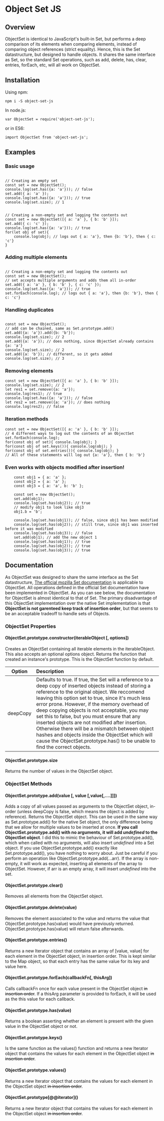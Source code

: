 
# Object Set JS

  

## Overview

ObjectSet is identical to JavaScript's built-in Set, but performs a deep comparison of its elements when comparing elements, instead of comparing object references (strict equality). Hence, this is the Set datastructure, but designed to handle objects. It shares the same interface as Set, so the standard Set operations, such as add, delete, has, clear, entries, forEach, etc, will all work on ObjectSet.

## Installation
Using npm:
 ```
 npm i -S object-set-js
 ```
In node.js:
```
var ObjectSet = require('object-set-js');
```
or in ES6:
```
import ObjectSet from 'object-set-js';
```

## Examples

### Basic usage
```

// Creating an empty set
const set = new ObjectSet();
console.log(set.has({a: 'a'})); // false
set.add({ a: 'a' });
console.log(set.has({a: 'a'})); // true
console.log(set.size); // 1

```

```

// Creating a non-empty set and logging the contents out
const set = new ObjectSet([{ a: 'a' }, { b: 'b' }]);
set.add({ c: 'c' });
console.log(set.has({a: 'a'})); // true
for(let obj of set){
	console.log(obj); // logs out { a: 'a'}, then {b: 'b'}, then { c: 'c'}
}

```

### Adding multiple elements
```

// Creating a non-empty set and logging the contents out
const set = new ObjectSet();
// set accepts multiple arguments and adds them all in-order
set.add({ a: 'a' }, { b: 'b' }, { c: 'c' });
console.log(set.has({a: 'a'})); // true
set.forEach(console.log); // logs out { a: 'a'}, then {b: 'b'}, then { c: 'c'}

```

### Handling duplicates

```

const set = new ObjectSet();
// add can be chained, same as Set.prototype.add()
set.add({a: 'a'}).add({b: 'b'});
console.log(set.size); // 2
set.add({a: 'a'}); // does nothing, since ObjectSet already contains {a: 'a'}
console.log(set.size); // 2
set.add({a: 'b'}); // different, so it gets added
console.log(set.size); // 3

```

### Removing elements

```
const set = new ObjectSet([{ a: 'a' }, { b: 'b' }]);
console.log(set.size); // 2
let res1 = set.remove({a: 'a'});
console.log(res1); // true
console.log(set.has({a: 'a'})); // false
let res2 = set.remove({a: 'a'}); // does nothing
console.log(res2); // false

```



### Iteration methods

```
const set = new ObjectSet([{ a: 'a' }, { b: 'b' }]);
// 4 different ways to log out the contents of an ObjectSet
set.forEach(console.log);
for(const obj of set){ console.log(obj); }
for(const obj of set.keys()){ console.log(obj); }
for(const obj of set.entries()){ console.log(obj); }
// All of these statements will log out {a: 'a'}, then { b: 'b'}
```

### Even works with objects modified after insertion!
```
    const obj1 = { a: 'a' };
    const obj2 = { a: 'a' };
    const obj3 = { a: 'a', b: 'b' };

    const set = new ObjectSet();
    set.add(obj1);
    console.log(set.has(obj2)); // true
    // modify obj1 to look like obj3
    obj1.b = 'b';
    
    console.log(set.has(obj1)); // false, since obj1 has been modified
    console.log(set.has(obj2)); // still true, since obj1 was inserted before it was modified
    console.log(set.has(obj3)); // false
    set.add(obj1); // add the new object 1
    console.log(set.has(obj1)); // true
    console.log(set.has(obj2)); // true
    console.log(set.has(obj3)); // true
```

## Documentation
  

As ObjectSet was designed to share the same interface as the Set datastructure, [The official mozilla Set documentation](https://developer.mozilla.org/en-US/docs/Web/JavaScript/Reference/Global_Objects/Set) is applicable to ObjectSet. All operations defined in the official Set documentation have been implemented in ObjectSet. As you can see below, the documentation for ObjectSet is almost identical to that of Set. The primary disadvantage of this ObjectSet implementation over the native Set implementation is that **ObjectSet is not garenteed keep track of insertion order**, but that seems to be an acceptable tradeoff to handle sets of Objects.
  

### ObjectSet Properties

#### ObjectSet.prototype.constructor(iterableObject [, options])

Creates an ObjectSet containing all iterable elements in the iterableObject. This also accepts an optional options object.
Returns the function that created an instance's prototype. This is the ObjectSet function by default.

| Option| Description | 
| :----------: |:-------------|
| deepCopy | Defaults to true. If true, the Set will a reference to a deep copy of inserted objects instead of storing a reference to the original object. We reccomend leaving this option set to true, since it's much less error prone. However, if the memory overhead of deep copying objects is not acceptable, you may set this to false, but you must ensure that any inserted objects are not modified after insertion. Otherwise there will be a mismatch between object hashes and objects inside the ObjectSet which will cause the ObjectSet.prototype.has() to be unable to find the correct objects.  |


#### ObjectSet.prototype.size

Returns the number of values in the ObjectSet object.

### ObjectSet Methods

#### ObjectSet.prototype.add(value [, value [,value[,....]]])

Adds a copy of all values passed as arguments to the ObjectSet object, in-order (unless deepCopy is false, which means the object is added by reference). Returns the ObjectSet object. This can be used in the same way as Set.prototype.add() for the native Set object, the only difference being that we allow for multiple values to be inserted at once.
**If you call ObjectSet.prototype.add() with no arguments, it will add *undefined* to the ObjectSet object**. I did this to mimic the behaviour of Set.prototype.add(), which when called with no arguments, will also insert *undefined* into a Set object. If you use ObjectSet.prototype.add()  exactly like Set.prototype.add(), you have nothing to worry about. Just be careful if you perform an operation like ObjectSet.prototype.add(...arr). If the array is non-empty, it will work as expected, inserting all elements of the array to ObjectSet. However, if arr is an empty array, it will insert *undefined* into the set.

#### ObjectSet.prototype.clear()

Removes all elements from the ObjectSet object.

#### ObjectSet.prototype.delete(value)

Removes the element associated to the value and returns the value that ObjectSet.prototype.has(value) would have previously returned. ObjectSet.prototype.has(value) will return false afterwards.

#### ObjectSet.prototype.entries()

Returns a new Iterator object that contains an array of [value, value] for each element in the ObjectSet object, in insertion order. This is kept similar to the Map object, so that each entry has the same value for its key and value here.

#### ObjectSet.prototype.forEach(callbackFn[, thisArg])

Calls callbackFn once for each value present in the ObjectSet object ~~in insertion order~~. If a thisArg parameter is provided to forEach, it will be used as the this value for each callback.

#### ObjectSet.prototype.has(value)

Returns a boolean asserting whether an element is present with the given value in the ObjectSet object or not.

#### ObjectSet.prototype.keys()

Is the same function as the values() function and returns a new Iterator object that contains the values for each element in the ObjectSet object ~~in insertion order~~.

#### ObjectSet.prototype.values()

Returns a new Iterator object that contains the values for each element in the ObjectSet object ~~in insertion order~~.

#### ObjectSet.prototype\[@@iterator]()

Returns a new Iterator object that contains the values for each element in the ObjectSet object ~~in insertion order~~.
